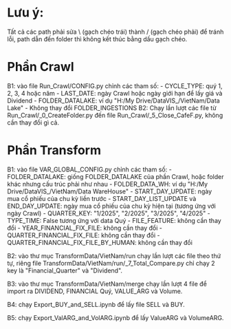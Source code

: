 # Lưu ý:
Tất cả các path phải sửa \ (gạch chéo trái) thành / (gạch chéo phải) để tránh lỗi, path dẫn đến folder thì không kết thúc bằng dấu gạch chéo.

# Phần Crawl
B1: vào file Run_Crawl/CONFIG.py chỉnh các tham số:
    - CYCLE_TYPE: quý 1, 2, 3, 4 hoặc năm
    - LAST_DATE: ngày Crawl hoặc ngày giới hạn để lấy giá và Dividend
    - FOLDER_DATALAKE: ví dụ "H:/My Drive/DataVIS_/VietNam/Data Lake"
    - Không thay đổi FOLDER_INGESTIONS
B2: Chạy lần lượt các file từ Run_Crawl/_0_CreateFolder.py đến file Run_Crawl/_5_Close_CafeF.py, không cần thay đổi gì cả.

# Phần Transform
B1: vào file VAR_GLOBAL_CONFIG.py chỉnh các tham số:
    - FOLDER_DATALAKE: giống FOLDER_DATALAKE của phần Crawl, hoặc folder khác nhưng cấu trúc phải như nhau
    - FOLDER_DATA_WH: ví dụ "H:/My Drive/DataVIS_/VietNam/Data WareHouse"
    - START_DAY_UPDATE: ngày mua cổ phiếu của chu kỳ liền trước
    - START_DAY_LIST_UPDATE và END_DAY_UPDATE: ngày mua cổ phiếu của chu kỳ hiện tại (tương ứng với ngày Crawl)
    - QUARTER_KEY: "1/2025", "2/2025", "3/2025", "4/2025"
    - TYPE_TIME: False tương ứng với data Quý
    - FILE_FEATURE: không cần thay đổi
    - YEAR_FINANCIAL_FIX_FILE: không cần thay đổi
    - QUARTER_FINANCIAL_FIX_FILE: không cần thay đổi
    - QUARTER_FINANCIAL_FIX_FILE_BY_HUMAN: không cần thay đổi

B2: vào thư mục TransformData/VietNam/run chạy lần lượt các file theo thứ tự, riêng file TransformData/VietNam/run/_7_Total_Compare.py chỉ chạy 2 key là "Financial_Quarter" và "Dividend".

B3: vào thư mục TransformData/VietNam/merge chạy lần lượt 4 file để import ra DIVIDEND, FINANCIAL Quý, VALUE_ARG và Volume.

B4: chạy Export_BUY_and_SELL.ipynb để lấy file SELL và BUY.

B5: chạy Export_ValARG_and_VolARG.ipynb để lấy ValueARG và VolumeARG.